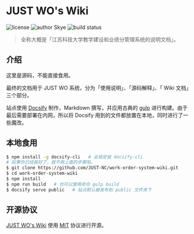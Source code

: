 # JUST WO's Wiki

![license](https://img.shields.io/github/license/JUST-NC/work-order-system-wiki)
![author Skye](https://img.shields.io/badge/author-Skye-8F77B5.svg)
![build status](https://travis-ci.com/JUST-NC/work-order-system-wiki.svg?branch=master)

> 全称大概是「江苏科技大学教学建设和业绩分管理系统的说明文档」。

## 介绍

这里是源码，不能直接食用。

最终的文档用于 JUST WO 系统，分为「使用说明」、「源码解释」、「 Wiki 文档」三个部分。

站点使用 [Docsify](https://github.com/docsifyjs/docsify) 制作，Markdown 撰写，并应用古典的 [gulp](https://github.com/gulpjs/gulp) 进行构建。由于最后需要部署在内网，所以将 Docsify 用到的文件都放置在本地，同时进行了一些魔改。

## 本地食用

```bash
$ npm install -g docsify-cli   # 全局安装 docsify-cli
# 如果你已经装好了，就不用上面的步骤啦。
$ git clone https://github.com/JUST-NC/work-order-system-wiki.git
$ cd work-order-system-wiki
$ npm install
$ npm run build   # 也可以使用命令 gulp build
$ docsify serve public   # 站点默认被发布到 public 文件夹下
```

## 开源协议

[JUST WO's Wiki](https://github.com/JUST-NC/work-order-system-wiki) 使用 [MIT](https://github.com/JUST-NC/work-order-system-wiki/blob/master/LICENSE) 协议进行开源。
